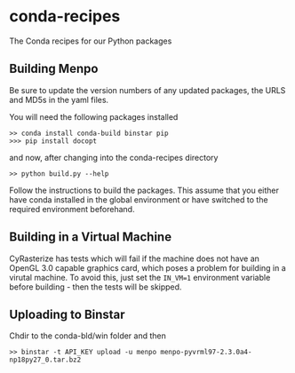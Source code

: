 conda-recipes
=============

The Conda recipes for our Python packages

Building Menpo
--------------

Be sure to update the version numbers of any updated packages, the URLS and MD5s in the yaml files.

You will need the following packages installed

    >> conda install conda-build binstar pip
    >>> pip install docopt
    
and now, after changing into the conda-recipes directory

    >> python build.py --help

Follow the instructions to build the packages. This assume that you either have conda installed in the global environment or have switched to the required environment beforehand.

Building in a Virtual Machine
-----------------------------

CyRasterize has tests which will fail if the machine does not have an OpenGL 3.0 capable graphics card, which poses a problem for building in a virutal machine. To avoid this, just set the `IN_VM=1` environment variable before building - then the tests will be skipped.

Uploading to Binstar
--------------------

Chdir to the conda-bld/win folder and then

    >> binstar -t API_KEY upload -u menpo menpo-pyvrml97-2.3.0a4-np18py27_0.tar.bz2
